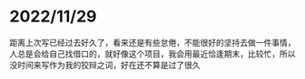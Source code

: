 # 2022/11/29
距离上次写已经过去好久了，看来还是有些怠倦，不能很好的坚持去做一件事情，人总是会给自己找借口的，就好像这个项目，我会用最近恰逢期末，比较忙，所以没时间来写作为我的狡辩之词，好在还不算是过了很久
